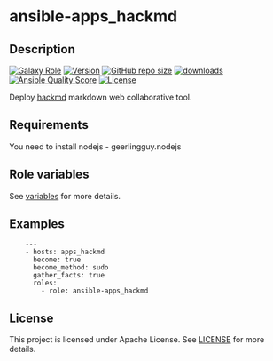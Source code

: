 # ansible-apps_hackmd

## Description

[![Galaxy Role](https://img.shields.io/badge/galaxy-apps_hackmd-purple?style=flat)](https://galaxy.ansible.com/lotusnoir/apps_hackmd)
[![Version](https://img.shields.io/github/release/lotusnoir/ansible-apps_hackmd.svg)](https://github.com/lotusnoir/ansible-apps_hackmd/releases/latest)
[![GitHub repo size](https://img.shields.io/github/repo-size/lotusnoir/ansible-apps_hackmd?color=orange&style=flat)](https://galaxy.ansible.com/lotusnoir/apps_hackmd)
[![downloads](https://img.shields.io/ansible/role/d/56093)](https://galaxy.ansible.com/lotusnoir/apps_hackmd)
[![Ansible Quality Score](https://img.shields.io/ansible/quality/56093)](https://galaxy.ansible.com/lotusnoir/apps_hackmd)
[![License](https://img.shields.io/badge/license-Apache--2.0-brightgreen?style=flat)](https://opensource.org/licenses/Apache-2.0)

Deploy [hackmd](https://github.com/hackmdio/codimd) markdown web collaborative tool.

## Requirements

You need to install nodejs - geerlingguy.nodejs

## Role variables

See [variables](/defaults/main.yml) for more details.

## Examples

        ---
        - hosts: apps_hackmd
          become: true
          become_method: sudo
          gather_facts: true
          roles:
            - role: ansible-apps_hackmd


## License

This project is licensed under Apache License. See [LICENSE](/LICENSE) for more details.

